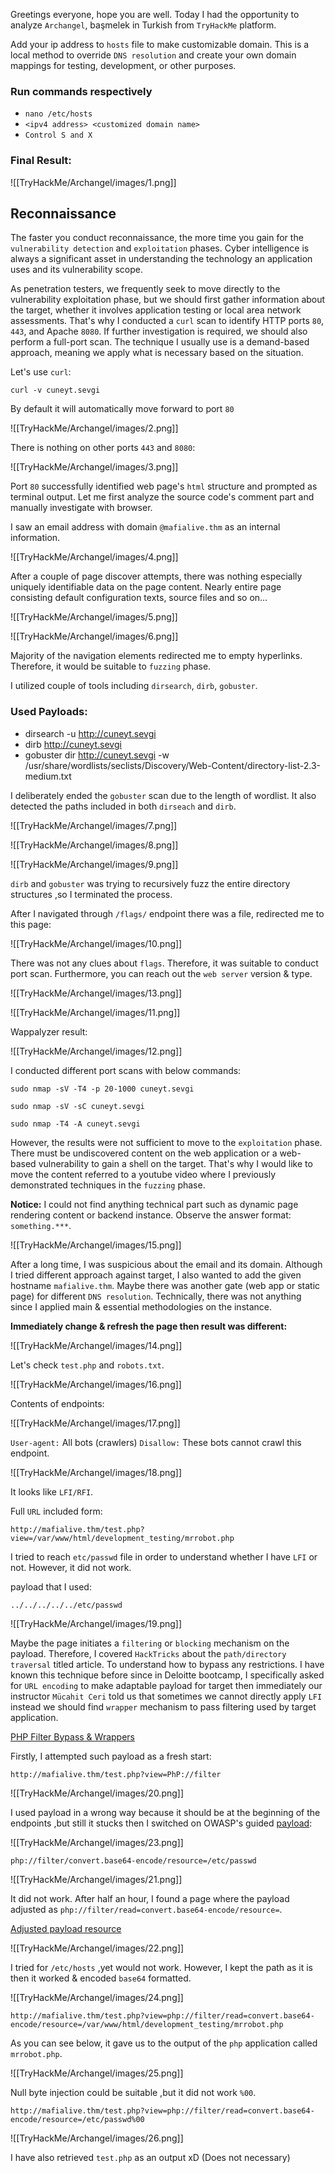 Greetings everyone, hope you are well. Today I had the opportunity to  analyze `Archangel`, başmelek in Turkish from `TryHackMe` platform. 

Add your ip address to `hosts` file to make customizable domain. This is a local method to override `DNS resolution` and create your own domain mappings for testing, development, or other purposes.

### Run commands respectively

- `nano /etc/hosts`
- `<ipv4 address> <customized domain name>`
- `Control S and X`


### Final Result:

![[TryHackMe/Archangel/images/1.png]]


## Reconnaissance

The faster you conduct reconnaissance, the more time you gain for the `vulnerability detection` and `exploitation` phases. Cyber intelligence is always a significant asset in understanding the technology an application uses and its vulnerability scope.

As penetration testers, we frequently seek to move directly to the vulnerability exploitation phase, but we should first gather information about the target, whether it involves application testing or local area network assessments. That's why I conducted a `curl` scan to identify HTTP ports `80`, `443`, and Apache `8080`. If further investigation is required, we should also perform a full-port scan. The technique I usually use is a demand-based approach, meaning we apply what is necessary based on the situation.

Let's use `curl`:

`curl -v cuneyt.sevgi`

By default it will automatically move forward to port `80`

![[TryHackMe/Archangel/images/2.png]]

There is nothing on other ports `443` and `8080`:

![[TryHackMe/Archangel/images/3.png]]

Port `80` successfully identified web page's `html` structure and prompted as terminal output. Let me first analyze the source code's comment part and manually investigate with browser.

I saw an email address with domain `@mafialive.thm` as an internal information.

![[TryHackMe/Archangel/images/4.png]]

After a couple of page discover attempts, there was nothing especially uniquely identifiable data on the page content. Nearly entire page consisting default configuration texts, source files and so on... 

![[TryHackMe/Archangel/images/5.png]]

![[TryHackMe/Archangel/images/6.png]]

Majority of the navigation elements redirected me to empty hyperlinks. Therefore, it would be suitable to `fuzzing` phase.

I utilized couple of tools including `dirsearch`, `dirb`, `gobuster`.

### Used Payloads:

- dirsearch -u http://cuneyt.sevgi
- dirb http://cuneyt.sevgi
- gobuster dir http://cuneyt.sevgi -w /usr/share/wordlists/seclists/Discovery/Web-Content/directory-list-2.3-medium.txt


I deliberately ended the `gobuster` scan due to the length of wordlist. It also detected the paths included in both `dirseach` and `dirb`.

![[TryHackMe/Archangel/images/7.png]]

![[TryHackMe/Archangel/images/8.png]]

![[TryHackMe/Archangel/images/9.png]]

`dirb` and `gobuster` was trying to recursively fuzz the entire directory structures ,so I terminated the process.

After I navigated through `/flags/` endpoint there was a file, redirected me to this page:

![[TryHackMe/Archangel/images/10.png]]

There was not any clues about `flags`. Therefore, it was suitable to conduct port scan. Furthermore, you can reach out the `web server` version & type.

![[TryHackMe/Archangel/images/13.png]]


![[TryHackMe/Archangel/images/11.png]]

Wappalyzer result:

![[TryHackMe/Archangel/images/12.png]]


I conducted different port scans with below commands:

`sudo nmap -sV -T4 -p 20-1000 cuneyt.sevgi`

`sudo nmap -sV -sC cuneyt.sevgi`

`sudo nmap -T4 -A cuneyt.sevgi`

However, the results were not sufficient to move to the `exploitation` phase. There must be undiscovered content on the web application or a web-based vulnerability to gain a shell on the target. That's why I would like to move the content referred to a youtube video where I previously demonstrated techniques in the `fuzzing` phase.

**Notice:** I could not find anything technical part such as dynamic page rendering content or backend instance. Observe the answer format: `something.***`.

![[TryHackMe/Archangel/images/15.png]]

After a long time, I was suspicious about the email and its domain. Although I tried different approach against target, I also wanted to add the given hostname `mafialive.thm`. Maybe there was another gate (web app or static page) for different `DNS resolution`. Technically, there was not anything since I applied main & essential methodologies on the instance.

**Immediately change & refresh the page then result was different:**

![[TryHackMe/Archangel/images/14.png]]

Let's check `test.php` and `robots.txt`.

![[TryHackMe/Archangel/images/16.png]]

Contents of endpoints:

![[TryHackMe/Archangel/images/17.png]]

`User-agent:` All bots (crawlers)
`Disallow:` These bots cannot crawl this endpoint.

![[TryHackMe/Archangel/images/18.png]]

It looks like `LFI/RFI`.

Full `URL` included form:

`http://mafialive.thm/test.php?view=/var/www/html/development_testing/mrrobot.php`

I tried to reach `etc/passwd` file in order to understand whether I have `LFI` or not. However, it did not work.

payload that I used:

`../../../../../etc/passwd`

![[TryHackMe/Archangel/images/19.png]]

Maybe the page initiates a `filtering` or `blocking` mechanism on the payload. Therefore, I covered `HackTricks`
about the `path/directory traversal` titled article. To understand how to bypass any restrictions. I have known this technique before since in Deloitte bootcamp, I specifically asked for `URL encoding` to make adaptable payload for target then immediately our instructor `Mücahit Ceri` told us that sometimes we cannot directly apply `LFI` instead we should find `wrapper` mechanism to pass filtering used by target application.

[PHP Filter Bypass & Wrappers](https://book.hacktricks.xyz/pentesting-web/file-inclusion)

Firstly, I attempted such payload as a fresh start:

`http://mafialive.thm/test.php?view=PhP://filter`

![[TryHackMe/Archangel/images/20.png]]

I used payload in a wrong way because it should be at the beginning of the endpoints ,but still it stucks then I switched on OWASP's guided [payload](https://owasp.org/www-project-web-security-testing-guide/v42/4-Web_Application_Security_Testing/07-Input_Validation_Testing/11.1-Testing_for_Local_File_Inclusion):

![[TryHackMe/Archangel/images/23.png]]

`php://filter/convert.base64-encode/resource=/etc/passwd`

![[TryHackMe/Archangel/images/21.png]]

It did not work. After half an hour, I found a page where the payload adjusted as `php://filter/read=convert.base64-encode/resource=`.

[Adjusted payload resource](https://forum.hackthebox.com/t/htb-academy-file-inclusion/286531)

![[TryHackMe/Archangel/images/22.png]]

I tried for `/etc/hosts` ,yet would not work. However, I kept the path as it is then it worked & encoded `base64` formatted.

![[TryHackMe/Archangel/images/24.png]]

`http://mafialive.thm/test.php?view=php://filter/read=convert.base64-encode/resource=/var/www/html/development_testing/mrrobot.php`

As you can see below, it gave us to the output of the `php` application called `mrrobot.php`.

![[TryHackMe/Archangel/images/25.png]]

Null byte injection could be suitable ,but it did not work `%00`.

`http://mafialive.thm/test.php?view=php://filter/read=convert.base64-encode/resource=/etc/passwd%00`

![[TryHackMe/Archangel/images/26.png]]

I have also retrieved `test.php` as an output xD (Does not necessary)